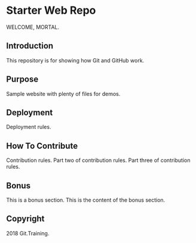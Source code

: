 # Starter Web Repo

WELCOME, MORTAL.

## Introduction

This repository is for showing how Git and GitHub work.

## Purpose

Sample website with plenty of files for demos.

## Deployment

Deployment rules.

## How To Contribute

Contribution rules. Part two of contribution rules. Part three of contribution rules.

## Bonus

This is a bonus section. This is the content of the bonus section.

## Copyright

2018 Git.Training.